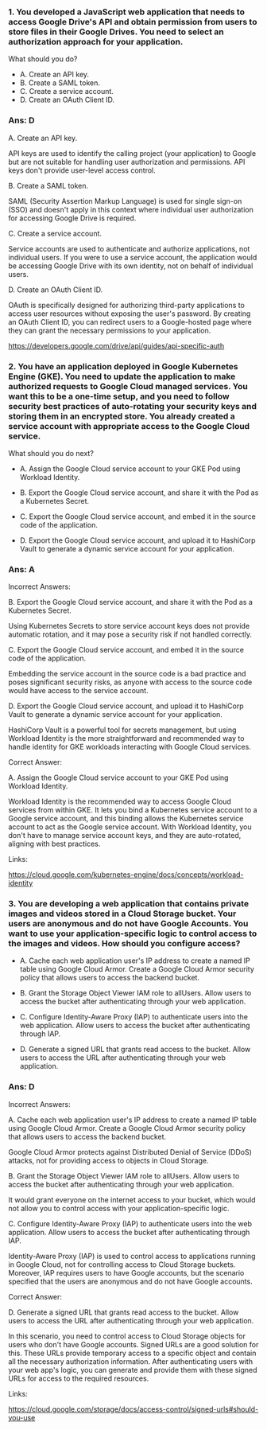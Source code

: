 ### 1. You developed a JavaScript web application that needs to access Google Drive's API and obtain permission from users to store files in their Google Drives. You need to select an authorization approach for your application.

What should you do?

- A. Create an API key.
- B. Create a SAML token.
- C. Create a service account.
- D. Create an OAuth Client ID.

### Ans: D


A. Create an API key.

API keys are used to identify the calling project (your application) to Google but are not suitable for handling user authorization and permissions. API keys don't provide user-level access control.

B. Create a SAML token.

SAML (Security Assertion Markup Language) is used for single sign-on (SSO) and doesn't apply in this context where individual user authorization for accessing Google Drive is required.

C. Create a service account.

Service accounts are used to authenticate and authorize applications, not individual users. If you were to use a service account, the application would be accessing Google Drive with its own identity, not on behalf of individual users.

D. Create an OAuth Client ID.

OAuth is specifically designed for authorizing third-party applications to access user resources without exposing the user's password. By creating an OAuth Client ID, you can redirect users to a Google-hosted page where they can grant the necessary permissions to your application.

https://developers.google.com/drive/api/guides/api-specific-auth


### 2. You have an application deployed in Google Kubernetes Engine (GKE). You need to update the application to make authorized requests to Google Cloud managed services. You want this to be a one-time setup, and you need to follow security best practices of auto-rotating your security keys and storing them in an encrypted store. You already created a service account with appropriate access to the Google Cloud service.

What should you do next?

- A. Assign the Google Cloud service account to your GKE Pod using Workload Identity.

- B. Export the Google Cloud service account, and share it with the Pod as a Kubernetes Secret.

- C. Export the Google Cloud service account, and embed it in the source code of the application.

- D. Export the Google Cloud service account, and upload it to HashiCorp Vault to generate a dynamic service account for your application.


### Ans: A

Incorrect Answers:

B. Export the Google Cloud service account, and share it with the Pod as a Kubernetes Secret.

Using Kubernetes Secrets to store service account keys does not provide automatic rotation, and it may pose a security risk if not handled correctly.

C. Export the Google Cloud service account, and embed it in the source code of the application.

Embedding the service account in the source code is a bad practice and poses significant security risks, as anyone with access to the source code would have access to the service account.

D. Export the Google Cloud service account, and upload it to HashiCorp Vault to generate a dynamic service account for your application.

HashiCorp Vault is a powerful tool for secrets management, but using Workload Identity is the more straightforward and recommended way to handle identity for GKE workloads interacting with Google Cloud services.



Correct Answer:

A. Assign the Google Cloud service account to your GKE Pod using Workload Identity.

Workload Identity is the recommended way to access Google Cloud services from within GKE. It lets you bind a Kubernetes service account to a Google service account, and this binding allows the Kubernetes service account to act as the Google service account. With Workload Identity, you don't have to manage service account keys, and they are auto-rotated, aligning with best practices.

Links:

https://cloud.google.com/kubernetes-engine/docs/concepts/workload-identity

### 3. You are developing a web application that contains private images and videos stored in a Cloud Storage bucket. Your users are anonymous and do not have Google Accounts. You want to use your application-specific logic to control access to the images and videos. How should you configure access?

- A. Cache each web application user's IP address to create a named IP table using Google Cloud Armor. Create a Google Cloud Armor security policy that allows users to access the backend bucket.

- B. Grant the Storage Object Viewer IAM role to allUsers. Allow users to access the bucket after authenticating through your web application.

- C. Configure Identity-Aware Proxy (IAP) to authenticate users into the web application. Allow users to access the bucket after authenticating through IAP.

- D. Generate a signed URL that grants read access to the bucket. Allow users to access the URL after authenticating through your web application.

### Ans: D

Incorrect Answers:

A. Cache each web application user's IP address to create a named IP table using Google Cloud Armor. Create a Google Cloud Armor security policy that allows users to access the backend bucket.

Google Cloud Armor protects against Distributed Denial of Service (DDoS) attacks, not for providing access to objects in Cloud Storage.

B. Grant the Storage Object Viewer IAM role to allUsers. Allow users to access the bucket after authenticating through your web application.

It would grant everyone on the internet access to your bucket, which would not allow you to control access with your application-specific logic.

C. Configure Identity-Aware Proxy (IAP) to authenticate users into the web application. Allow users to access the bucket after authenticating through IAP.

Identity-Aware Proxy (IAP) is used to control access to applications running in Google Cloud, not for controlling access to Cloud Storage buckets. Moreover, IAP requires users to have Google accounts, but the scenario specified that the users are anonymous and do not have Google accounts.



Correct Answer:

D. Generate a signed URL that grants read access to the bucket. Allow users to access the URL after authenticating through your web application.

In this scenario, you need to control access to Cloud Storage objects for users who don't have Google accounts. Signed URLs are a good solution for this. These URLs provide temporary access to a specific object and contain all the necessary authorization information. After authenticating users with your web app's logic, you can generate and provide them with these signed URLs for access to the required resources.

Links:

https://cloud.google.com/storage/docs/access-control/signed-urls#should-you-use